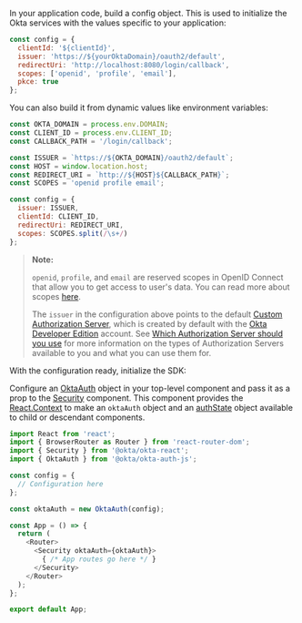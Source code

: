 
In your application code, build a config object. This is used to initialize the Okta services with the values specific to your application:

```javascript
const config = {
  clientId: '${clientId}',
  issuer: 'https://${yourOktaDomain}/oauth2/default',
  redirectUri: 'http://localhost:8080/login/callback',
  scopes: ['openid', 'profile', 'email'],
  pkce: true
};
```

You can also build it from dynamic values like environment variables:

```javascript
const OKTA_DOMAIN = process.env.DOMAIN;
const CLIENT_ID = process.env.CLIENT_ID;
const CALLBACK_PATH = '/login/callback';

const ISSUER = `https://${OKTA_DOMAIN}/oauth2/default`;
const HOST = window.location.host;
const REDIRECT_URI = `http://${HOST}${CALLBACK_PATH}`;
const SCOPES = 'openid profile email';

const config = {
  issuer: ISSUER,
  clientId: CLIENT_ID,
  redirectUri: REDIRECT_URI,
  scopes: SCOPES.split(/\s+/)
};
```

> **Note:**
>
> `openid`, `profile`, and `email` are reserved scopes in OpenID Connect that allow you to get access to user's data. You can read more about scopes [here](/docs/reference/api/oidc/#scopes).
>
> The `issuer` in the configuration above points to the default [Custom Authorization Server](/docs/concepts/auth-servers/#custom-authorization-server),
which is created by default with the [Okta Developer Edition](https://developer.okta.com/signup/) account.
See [Which Authorization Server should you use](/docs/concepts/auth-servers/#which-authorization-server-should-you-use) for more information on the types of Authorization Servers available to you and what you can use them for.

With the configuration ready, initialize the SDK:

Configure an [OktaAuth](https://github.com/okta/okta-auth-js) object in your top-level component and pass it as a prop to the [Security](https://github.com/okta/okta-react#security) component. This component provides the [React.Context](https://reactjs.org/docs/context.html) to make an `oktaAuth` object and an [authState](https://github.com/okta/okta-auth-js#authstatemanager) object available to child or descendant components.  

```javascript
import React from 'react';
import { BrowserRouter as Router } from 'react-router-dom';
import { Security } from '@okta/okta-react';
import { OktaAuth } from '@okta/okta-auth-js';

const config = {
  // Configuration here
};

const oktaAuth = new OktaAuth(config);

const App = () => {
  return (
    <Router>
      <Security oktaAuth={oktaAuth}>
        { /* App routes go here */ }
      </Security>
    </Router>
  );
};

export default App;
```
